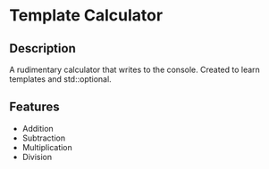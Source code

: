 # Template Calculator
## Description
A rudimentary calculator that writes to the console. Created to learn templates and std::optional.
## Features
- Addition
- Subtraction
- Multiplication
- Division
